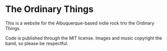 # The Ordinary Things

This is a website for the Albuquerque-based indie rock trio the Ordinary Things.

Code is published through the MIT license. Images and music copyright the band, so please be respectful.
